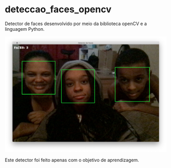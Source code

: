 # deteccao_faces_opencv

Detector de faces desenvolvido por meio da biblioteca openCV e a linguagem Python.

![alt text](https://github.com/LissandraRodrigues/deteccao_faces_opencv/blob/master/Exemplo_1.png?raw=true)

Este detector foi feito apenas com o objetivo de aprendizagem.
